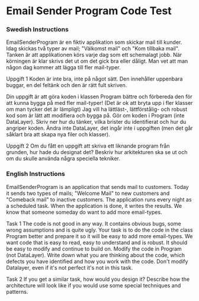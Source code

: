 # Email Sender Program Code Test

### Swedish Instructions
EmailSenderProgram är en fiktiv applikation som skickar mail till kunder. Idag skickas två typer av mail; "Välkomst mail" och "Kom tillbaka mail". Tanken är att applikationen körs varje dag som ett schemalagt jobb. När körningen är klar skrivs det ut om det gick bra eller dåligt.
Man vet att man någon dag kommer att lägga till fler mail-typer.

Uppgift 1
Koden är inte bra, inte på något sätt. Den innehåller uppenbara buggar, en del feltänk och den är rätt fult skriven.

Din uppgift är att göra koden i klassen Program bättre och förbereda den för att kunna bygga på med fler mail-typer! (Det är ok att bryta upp i fler klasser om man tycker det är lämpligt)
Jag vill ha lättläst-, lättförstålig- och robust kod som är lätt att modifiera och bygga på. Gör om koden i Program (inte DataLayer). Skriv ner hur du tänker, vilka brister du identifierat och hur du angriper koden.
Ändra inte DataLayer, det ingår inte i uppgiften (men det går såklart bra att skapa nya filer och klasser).

Uppgift 2
Om du fått en uppgift att skriva ett liknande program från grunden, hur hade du designat det? Beskriv hur arkitekturen ska se ut och om du skulle använda några speciella tekniker.

### English Instructions
EmailSenderProgram is an application that sends mail to customers. Today it sends two types of mails; "Welcome Mail" to new customers and "Comeback mail" to inactive customers. The application runs every night as a scheduled task. When the application is done, it writes the results.
We know that someone someday do want to add more email-types.

Task 1
The code is not good in any way. It contains obvious bugs, some wrong assumptions and is quite ugly.
Your task is to do the code in the class Program better and prepare it so it will be easy to add more email-types.
We want code that is easy to read, easy to understand and is robust. It should be easy to modify and continue to build on.
Modify the code in Program (not DataLayer). Write down what you are thinking about the code, which defects you have identified and how you work with the code.
Don't modify Datalayer, even if it's not perfect it's not in this task.

Task 2
If you get a similar task, how would you design it? Describe how the architecture will look like if you would use some special techniques and patterns.
